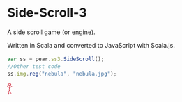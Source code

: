 # Side-Scroll-3
A side scroll game (or engine).

Written in Scala and converted to JavaScript with Scala.js.

```javascript
var ss = pear.ss3.SideScroll();
//Other test code
ss.img.reg("nebula", "nebula.jpg");

```

<img src="char.png">
    